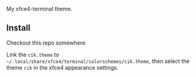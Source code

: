My xfce4-terminal theme.

## Install

Checkout this repo somewhere.

Link the `cik.theme` to `~/.local/share/xfce4/terminal/colorschemes/cik.theme`,
then select the theme `cik` in the xfce4 appearance settings.

